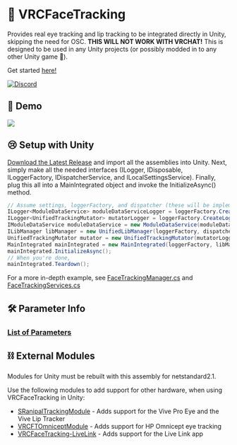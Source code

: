 # 👀 VRCFaceTracking

Provides real eye tracking and lip tracking to be integrated directly in Unity, skipping the need for OSC. **THIS WILL NOT WORK WITH VRCHAT!** This is designed to be used in any Unity projects (or possibly modded in to any other Unity game 👀).

Get started [here!](https://docs.vrcft.io/docs/intro/getting-started)

[![Discord](https://discord.com/api/guilds/849300336128032789/widget.png)](https://discord.gg/Fh4FNehzKn)

## 🎥 Demo

[![](https://i.imgur.com/iQkw12C.jpg)](https://youtu.be/ZTVnh8aaf9U)

## 😢 Setup with Unity

[Download the Latest Release](https://github.com/TigersUniverse/VRCFaceTracking/releases/latest) and import all the assemblies into Unity. Next, simply make all the needed interfaces (ILogger, IDisposable, ILoggerFactory, IDispatcherService, and ILocalSettingsService). Finally, plug this all into a MainIntegrated object and invoke the InitializeAsync() method.

```cs
// Assume settings, loggerFactory, and dispatcher (these will be implemented for your needs)
ILogger<ModuleDataService> moduleDataServiceLogger = loggerFactory.CreateLogger<ModuleDataService>();
ILogger<UnifiedTrackingMutator> mutatorLogger = loggerFactory.CreateLogger<UnifiedTrackingMutator>();
IModuleDataService moduleDataService = new ModuleDataService(moduleDataServiceLogger);
ILibManager libManager = new UnifiedLibManager(loggerFactory, dispatcher, moduleDataService);
UnifiedTrackingMutator mutator = new UnifiedTrackingMutator(mutatorLogger, dispatcher, settings);
MainIntegrated mainIntegrated = new MainIntegrated(loggerFactory, libManager, mutator);
mainIntegrated.InitializeAsync();
// When you're done,
mainIntegrated.Teardown();
```

For a more in-depth example, see [FaceTrackingManager.cs](https://github.com/TigersUniverse/Hypernex.Unity/blob/main/Assets/Scripts/ExtendedTracking/FaceTrackingManager.cs) and [FaceTrackingServices.cs](https://github.com/TigersUniverse/Hypernex.Unity/blob/main/Assets/Scripts/ExtendedTracking/FaceTrackingServices.cs)

## 🛠 Parameter Info

### [List of Parameters](https://docs.vrcft.io/docs/tutorial-avatars/tutorial-avatars-extras/parameters/)

## ⛓ External Modules

Modules for Unity must be rebuilt with this assembly for netstandard2.1.

Use the following modules to add support for other hardware, when using VRCFaceTracking in Unity:

* [SRanipalTrackingModule](https://github.com/TigersUniverse/SRanipalTrackingModule) - Adds support for the Vive Pro Eye and the Vive Lip Tracker
* [VRCFTOmniceptModule](https://github.com/TigersUniverse/VRCFTOmniceptModule) - Adds support for HP Omnicept eye tracking
* [VRCFaceTracking-LiveLink](https://github.com/TigersUniverse/VRCFaceTracking-LiveLink) - Adds support for the Live Link app
